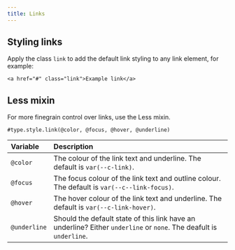 ```yaml
---
title: Links
---
```

## Styling links
Apply the class `link` to add the default link styling to any link element, for example:


``` {.language-html}
<a href="#" class="link">Example link</a>
```


## Less mixin
For more finegrain control over links, use the Less mixin.

``` {.language-less}
#type.style.link(@color, @focus, @hover, @underline)
```

| Variable | Description |
| :- | :- |
| `@color` | The colour of the link text and underline. The default is `var(--c-link)`. |
| `@focus` | The focus colour of the link text and outline colour. The default is `var(--c--link-focus)`. |
| `@hover` | The hover colour of the link text and underline. The default is `var(--c-link-hover)`. |
| `@underline` | Should the default state of this link have an underline? Either `underline` or `none`. The deafult is `underline`. |